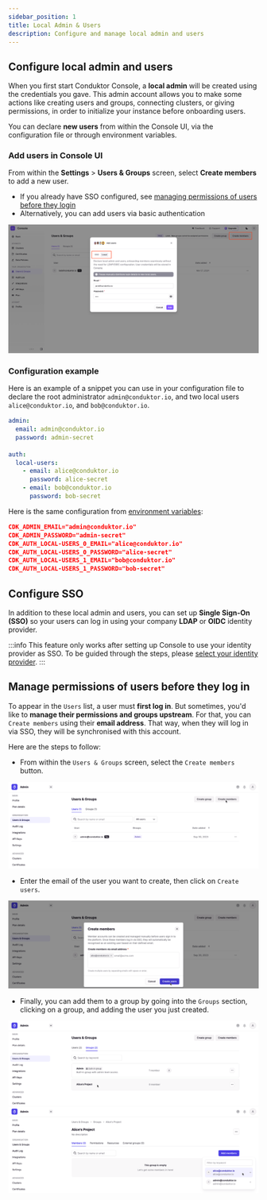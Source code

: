 ```yaml
---
sidebar_position: 1
title: Local Admin & Users
description: Configure and manage local admin and users
---
```


## Configure local admin and users

When you first start Conduktor Console, a **local admin** will be created using the credentials you gave. This admin account allows you to make some actions like creating users and groups, connecting clusters, or giving permissions, in order to initialize your instance before onboarding users.

You can declare **new users** from within the Console UI, via the configuration file or through environment variables.

### Add users in Console UI

From within the **Settings** > **Users & Groups** screen, select **Create members** to add a new user.

 - If you already have SSO configured, see [managing permissions of users before they login](#manage-permissions-of-users-before-they-login)
 - Alternatively, you can add users via basic authentication

![console kafka UI users](../assets/console-users.png)


### Configuration example

Here is an example of a snippet you can use in your configuration file to declare the root administrator `admin@conduktor.io`, and two local users `alice@conduktor.io`, and `bob@conduktor.io`.

```yaml title="platform-config.yaml"
admin:
  email: admin@conduktor.io
  password: admin-secret

auth:
  local-users:
    - email: alice@conduktor.io
      password: alice-secret
    - email: bob@conduktor.io
      password: bob-secret
```

Here is the same configuration from [environment variables](../../env-variables/):

```json
CDK_ADMIN_EMAIL="admin@conduktor.io"
CDK_ADMIN_PASSWORD="admin-secret"
CDK_AUTH_LOCAL-USERS_0_EMAIL="alice@conduktor.io"
CDK_AUTH_LOCAL-USERS_0_PASSWORD="alice-secret"
CDK_AUTH_LOCAL-USERS_1_EMAIL="bob@conduktor.io"
CDK_AUTH_LOCAL-USERS_1_PASSWORD="bob-secret"
```

## Configure SSO

In addition to these local admin and users, you can set up **Single Sign-On (SSO)** so your users can log in using your company **LDAP** or **OIDC** identity provider.

:::info
This feature only works after setting up Console to use your identity provider as SSO. To be guided through the steps, please [select your identity provider](/platform/category/configure-sso/).
:::


## Manage permissions of users before they log in

To appear in the `Users` list, a user must **first log in**. But sometimes, you'd like to **manage their permissions and groups upstream**. 
For that, you can `Create members` using their **email address**. That way, when they will log in via SSO, they will be synchronised with this account.

Here are the steps to follow:
- From within the `Users & Groups` screen, select the `Create members` button.

![](../assets/admin-create-members-1.png)
- Enter the email of the user you want to create, then click on `Create users`.

![](../assets/admin-create-members-2.png)
- Finally, you can add them to a group by going into the `Groups` section, clicking on a group, and adding the user you just created.

![](../assets/admin-select-group.png)
![](../assets/admin-add-user-to-group.png)
